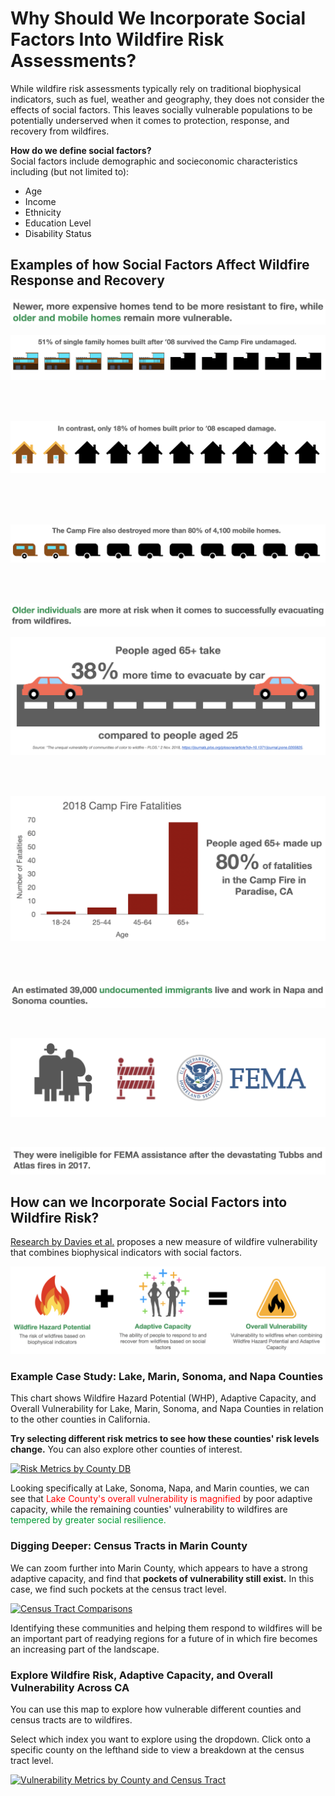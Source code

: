 <html>  
  <body>
  <h1>Why Should We Incorporate Social Factors Into Wildfire Risk Assessments?</h1>

<p>While wildfire risk assessments typically rely on traditional biophysical indicators, such as fuel, weather and geography, they does not consider the effects of social factors. This leaves socially vulnerable populations to be potentially underserved when it comes to protection, response, and recovery from wildfires.</p>

<p><b>How do we define social factors?</b><br>Social factors include demographic and socieconomic characteristics including (but not limited to):</p>
<ul>
  <li>Age</li>
  <li>Income</li>
  <li>Ethnicity</li>
  <li>Education Level</li>
  <li>Disability Status</li>
</ul>

<h2>Examples of how Social Factors Affect Wildfire Response and Recovery</h2>

<p><img src="home_text.png"></p>
<p><img src="homes_new.png"></p>
<br>
<br>
<p><img src="homes_old.png"></p>
<br>
<br>
<br>
<p><img src="homes_mobile.png"></p>
<br>
<br>
<p><img src="age_text.png"></p>
<p><img src="old_driving.png"></p>
<br>
<br>
<p><img src="campfire_fatalities.png"></p>
<br>
<br>
<p><img src="undoc_text1.png"></p>
<br>
<p><img src="undoc_img.png"></p>
<br>
<p><img src="undoc_text2.png"></p>

<h2>How can we Incorporate Social Factors into Wildfire Risk?</h2>

<p><a href="https://journals.plos.org/plosone/article?id=10.1371/journal.pone.0205825">Research by Davies et al.</a> proposes a new measure of wildfire vulnerability that combines biophysical indicators with social factors.</p>
<p><img src="vuln_formula.png"></p>

<h3>Example Case Study: Lake, Marin, Sonoma, and Napa Counties</h3>

<p>This chart shows Wildfire Hazard Potential (WHP), Adaptive Capacity, and Overall Vulnerability for Lake, Marin, Sonoma, and Napa Counties in relation to the other counties in California.</p> 

<p><b>Try selecting different risk metrics to see how these counties' risk levels change.</b> You can also explore other counties of interest.</p>

<div class='tableauPlaceholder' id='viz1620802420962' style='position: relative'><noscript><a href='#'><img alt='Risk Metrics by County DB ' src='https:&#47;&#47;public.tableau.com&#47;static&#47;images&#47;Ri&#47;RiskMetricsbyCounty&#47;RiskMetricsbyCountyDB&#47;1_rss.png' style='border: none' /></a></noscript><object class='tableauViz'  style='display:none;'><param name='host_url' value='https%3A%2F%2Fpublic.tableau.com%2F' /> <param name='embed_code_version' value='3' /> <param name='site_root' value='' /><param name='name' value='RiskMetricsbyCounty&#47;RiskMetricsbyCountyDB' /><param name='tabs' value='no' /><param name='toolbar' value='yes' /><param name='static_image' value='https:&#47;&#47;public.tableau.com&#47;static&#47;images&#47;Ri&#47;RiskMetricsbyCounty&#47;RiskMetricsbyCountyDB&#47;1.png' /> <param name='animate_transition' value='yes' /><param name='display_static_image' value='yes' /><param name='display_spinner' value='yes' /><param name='display_overlay' value='yes' /><param name='display_count' value='yes' /><param name='language' value='en' /><param name='filter' value='publish=yes' /></object></div>                <script type='text/javascript'>                    var divElement = document.getElementById('viz1620802420962');                    var vizElement = divElement.getElementsByTagName('object')[0];                    if ( divElement.offsetWidth > 800 ) { vizElement.style.width='1000px';vizElement.style.height='827px';} else if ( divElement.offsetWidth > 500 ) { vizElement.style.width='1000px';vizElement.style.height='827px';} else { vizElement.style.width='100%';vizElement.style.height='727px';}                     var scriptElement = document.createElement('script');                    scriptElement.src = 'https://public.tableau.com/javascripts/api/viz_v1.js';                    vizElement.parentNode.insertBefore(scriptElement, vizElement);                </script>

<p>Looking specifically at Lake, Sonoma, Napa, and Marin counties, we can see that <span style="color: #ff0000">Lake County's overall vulnerability is magnified</span> by poor adaptive capacity, while the remaining counties' vulnerability to wildfires are <span style="color: #009933">tempered by greater social resilience.</span></p> 

<h3>Digging Deeper: Census Tracts in Marin County</h3>

<p>We can zoom further into Marin County, which appears to have a strong adaptive capacity, and find that <b>pockets of vulnerability still exist.</b> In this case, we find such pockets at the census tract level.</p> 

<div class='tableauPlaceholder' id='viz1619832907075' style='position: relative'><noscript><a href='#'><img alt='Census Tract Comparisons ' src='https:&#47;&#47;public.tableau.com&#47;static&#47;images&#47;Ce&#47;CensusTractComparisons&#47;CensusTractComparisons&#47;1_rss.png' style='border: none' /></a></noscript><object class='tableauViz'  style='display:none;'><param name='host_url' value='https%3A%2F%2Fpublic.tableau.com%2F' /> <param name='embed_code_version' value='3' /> <param name='site_root' value='' /><param name='name' value='CensusTractComparisons&#47;CensusTractComparisons' /><param name='tabs' value='no' /><param name='toolbar' value='yes' /><param name='static_image' value='https:&#47;&#47;public.tableau.com&#47;static&#47;images&#47;Ce&#47;CensusTractComparisons&#47;CensusTractComparisons&#47;1.png' /> <param name='animate_transition' value='yes' /><param name='display_static_image' value='yes' /><param name='display_spinner' value='yes' /><param name='display_overlay' value='yes' /><param name='display_count' value='yes' /><param name='language' value='en' /><param name='filter' value='publish=yes' /></object></div>                <script type='text/javascript'>                    var divElement = document.getElementById('viz1619832907075');                    var vizElement = divElement.getElementsByTagName('object')[0];                    vizElement.style.width='1016px';vizElement.style.height='991px';                    var scriptElement = document.createElement('script');                    scriptElement.src = 'https://public.tableau.com/javascripts/api/viz_v1.js';                    vizElement.parentNode.insertBefore(scriptElement, vizElement);                </script>

<p>Identifying these communities and helping them respond to wildfires will be an important part of readying regions for a future of in which fire becomes an increasing part of the landscape.</p>

<h3>Explore Wildfire Risk, Adaptive Capacity, and Overall Vulnerability Across CA</h3> 

<p>You can use this map to explore how vulnerable different counties and census tracts are to wildfires.</p>

<p>Select which index you want to explore using the dropdown. Click onto a specific county on the lefthand side to view a breakdown at the census tract level.</p>

<div class='tableauPlaceholder' id='viz1619831896924' style='position: relative'><noscript><a href='#'><img alt='Vulnerability Metrics by County and Census Tract ' src='https:&#47;&#47;public.tableau.com&#47;static&#47;images&#47;58&#47;585MJMG6P&#47;1_rss.png' style='border: none' /></a></noscript><object class='tableauViz'  style='display:none;'><param name='host_url' value='https%3A%2F%2Fpublic.tableau.com%2F' /> <param name='embed_code_version' value='3' /> <param name='path' value='shared&#47;585MJMG6P' /> <param name='toolbar' value='yes' /><param name='static_image' value='https:&#47;&#47;public.tableau.com&#47;static&#47;images&#47;58&#47;585MJMG6P&#47;1.png' /> <param name='animate_transition' value='yes' /><param name='display_static_image' value='yes' /><param name='display_spinner' value='yes' /><param name='display_overlay' value='yes' /><param name='display_count' value='yes' /><param name='language' value='en' /><param name='filter' value='publish=yes' /></object></div>                <script type='text/javascript'>                    var divElement = document.getElementById('viz1619831896924');                    var vizElement = divElement.getElementsByTagName('object')[0];                    if ( divElement.offsetWidth > 800 ) { vizElement.style.width='1000px';vizElement.style.height='827px';} else if ( divElement.offsetWidth > 500 ) { vizElement.style.width='1000px';vizElement.style.height='827px';} else { vizElement.style.width='100%';vizElement.style.height='827px';}                     var scriptElement = document.createElement('script');                    scriptElement.src = 'https://public.tableau.com/javascripts/api/viz_v1.js';                    vizElement.parentNode.insertBefore(scriptElement, vizElement);                </script>

<h3></h3> 

  </body>
  
</html>



